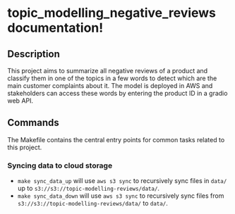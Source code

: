 # topic_modelling_negative_reviews documentation!

## Description

This project aims to summarize all negative reviews of a product and classify them in one of the topics in a few words to detect which are the main customer complaints about it. The model is deployed in AWS and stakeholders can access these words by entering the product ID in a gradio web API.

## Commands

The Makefile contains the central entry points for common tasks related to this project.

### Syncing data to cloud storage

* `make sync_data_up` will use `aws s3 sync` to recursively sync files in `data/` up to `s3://s3://topic-modelling-reviews/data/`.
* `make sync_data_down` will use `aws s3 sync` to recursively sync files from `s3://s3://topic-modelling-reviews/data/` to `data/`.


